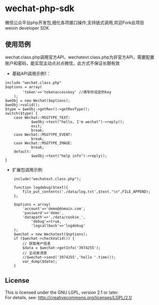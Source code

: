 wechat-php-sdk
==============

微信公众平台php开发包,细化各项接口操作,支持链式调用,欢迎Fork此项目  
weixin developer SDK.

使用范例
-------
wechat.class.php调用官方API，wechatext.class.php为非官方API，需要配置账户和密码，能实现主动点对点微信，此方式不保证长期有效  

* 基础API调用示例1：  
```
include "wechat.class.php"
$options = array(
		'token'=>'tokenaccesskey' //填写你设定的key
	);
$weObj = new Wechat($options);
$weObj->valid();
$type = $weObj->getRev()->getRevType();
switch($type) {
	case Wechat::MSGTYPE_TEXT:
			$weObj->text("hello, I'm wechat")->reply();
			exit;
			break;
	case Wechat::MSGTYPE_EVENT:
			break;
	case Wechat::MSGTYPE_IMAGE:
			break;
	default:
			$weObj->text("help info")->reply();
}
```

* 扩展包调用示例:  
```
	include("wechatext.class.php");
	
	function logdebug($text){
		file_put_contents('./data/log.txt',$text."\n",FILE_APPEND);		
	};
	
	$options = array(
		'account'=>'demo@domain.com',
		'password'=>'demo',
		'datapath'=>'./data/cookie_',
			'debug'=>true,
			'logcallback'=>'logdebug'	
	); 
	$wechat = new Wechatext($options);
	if ($wechat->checkValid()) {
		// 获取用户信息
		$data = $wechat->getInfo('3974255');
		// 主动发消息
		//$wechat->send('3974255','hello '.time());
		var_dump($data);
	}
```

License
-------
This is licensed under the GNU LGPL, version 2.1 or later.   
For details, see: http://creativecommons.org/licenses/LGPL/2.1/